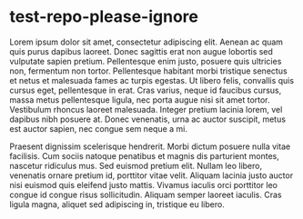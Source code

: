 test-repo-please-ignore
=======================

 Lorem ipsum dolor sit amet, consectetur adipiscing elit. Aenean ac quam quis purus dapibus laoreet. Donec sagittis erat non augue lobortis sed vulputate sapien pretium. Pellentesque enim justo, posuere quis ultricies non, fermentum non tortor. Pellentesque habitant morbi tristique senectus et netus et malesuada fames ac turpis egestas. Ut libero felis, convallis quis cursus eget, pellentesque in erat. Cras varius, neque id faucibus cursus, massa metus pellentesque ligula, nec porta augue nisi sit amet tortor. Vestibulum rhoncus laoreet malesuada. Integer pretium lacinia lorem, vel dapibus nibh posuere at. Donec venenatis, urna ac auctor suscipit, metus est auctor sapien, nec congue sem neque a mi.

Praesent dignissim scelerisque hendrerit. Morbi dictum posuere nulla vitae facilisis. Cum sociis natoque penatibus et magnis dis parturient montes, nascetur ridiculus mus. Sed euismod pretium elit. Nullam leo libero, venenatis ornare pretium id, porttitor vitae velit. Aliquam lacinia justo auctor nisi euismod quis eleifend justo mattis. Vivamus iaculis orci porttitor leo congue id congue risus sollicitudin. Aliquam semper laoreet iaculis. Cras ligula magna, aliquet sed adipiscing in, tristique eu libero. 
